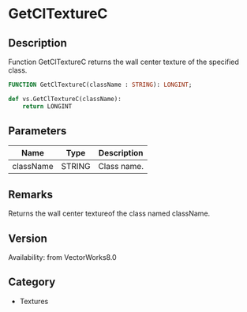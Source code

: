 # GetClTextureC

## Description
Function GetClTextureC returns the wall center texture of the specified class.

```pascal
FUNCTION GetClTextureC(className : STRING): LONGINT;
```

```python
def vs.GetClTextureC(className):
    return LONGINT
```

## Parameters
|Name|Type|Description|
|---|---|---|
|className|STRING|Class name.|

## Remarks
Returns the wall center textureof the class named className.

## Version
Availability: from VectorWorks8.0

## Category
* Textures


